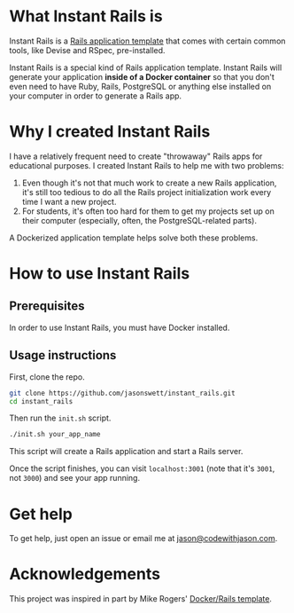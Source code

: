 # What Instant Rails is

Instant Rails is a [Rails application template](https://guides.rubyonrails.org/rails_application_templates.html) that comes with certain common tools, like Devise and RSpec, pre-installed.

Instant Rails is a special kind of Rails application template. Instant Rails will generate your application **inside of a Docker container** so that you don't even need to have Ruby, Rails, PostgreSQL or anything else installed on your computer in order to generate a Rails app.

# Why I created Instant Rails

I have a relatively frequent need to create "throwaway" Rails apps for educational purposes. I created Instant Rails to help me with two problems:

1. Even though it's not that much work to create a new Rails application, it's still too tedious to do all the Rails project initialization work every time I want a new project.
2. For students, it's often too hard for them to get my projects set up on their computer (especially, often, the PostgreSQL-related parts).

A Dockerized application template helps solve both these problems.

# How to use Instant Rails

## Prerequisites

In order to use Instant Rails, you must have Docker installed.

## Usage instructions

First, clone the repo.

```bash
git clone https://github.com/jasonswett/instant_rails.git
cd instant_rails
```

Then run the `init.sh` script.

```bash
./init.sh your_app_name
```

This script will create a Rails application and start a Rails server.

Once the script finishes, you can visit `localhost:3001` (note that it's `3001`, not `3000`) and see your app running.

# Get help

To get help, just open an issue or email me at jason@codewithjason.com.

# Acknowledgements

This project was inspired in part by Mike Rogers' [Docker/Rails template](https://github.com/Ruby-Starter-Kits/Docker-Rails-Template).
